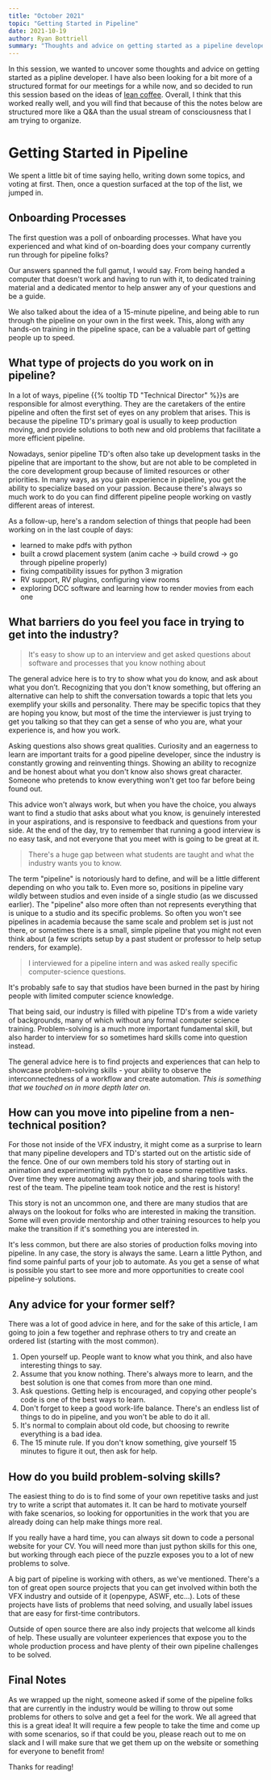 ```yaml
---
title: "October 2021"
topic: "Getting Started in Pipeline"
date: 2021-10-19
author: Ryan Bottriell
summary: "Thoughts and advice on getting started as a pipeline developer"
---
```


In this session, we wanted to uncover some thoughts and advice on getting started as a pipline developer. I have also been looking for a bit more of a structured format for our meetings for a while now, and so decided to run this session based on the ideas of [lean coffee](https://www.scrum.org/resources/blog/lean-coffee-5-minutes). Overall, I think that this worked really well, and you will find that because of this the notes below are structured more like a Q&A than the usual stream of consciousness that I am trying to organize.

# Getting Started in Pipeline

We spent a little bit of time saying hello, writing down some topics, and voting at first. Then, once a question surfaced at the top of the list, we jumped in.

## Onboarding Processes

The first question was a poll of onboarding processes. What have you experienced and what kind of on-boarding does your company currently run through for pipeline folks?

Our answers spanned the full gamut, I would say. From being handed a computer that doesn't work and having to run with it, to dedicated training material and a dedicated mentor to help answer any of your questions and be a guide.

We also talked about the idea of a 15-minute pipeline, and being able to run through the pipeline on your own in the first week. This, along with any hands-on training in the pipeline space, can be a valuable part of getting people up to speed.

## What type of projects do you work on in pipeline?

In a lot of ways, pipeline {{% tooltip TD "Technical Director" %}}s are responsible for almost everything. They are the caretakers of the entire pipeline and often the first set of eyes on any problem that arises. This is because the pipeline TD's primary goal is usually to keep production moving, and provide solutions to both new and old problems that facilitate a more efficient pipeline.

Nowadays, senior pipeline TD's often also take up development tasks in the pipeline that are important to the show, but are not able to be completed in the core development group because of limited resources or other priorities. In many ways, as you gain experience in pipeline, you get the ability to specialize based on your passion. Because there's always so much work to do you can find different pipeline people working on vastly different areas of interest.

As a follow-up, here's a random selection of things that people had been working on in the last couple of days:

- learned to make pdfs with python
- built a crowd placement system (anim cache -> build crowd -> go through pipeline properly)
- fixing compatibility issues for python 3 migration
- RV support, RV plugins, configuring view rooms
- exploring DCC software and learning how to render movies from each one

## What barriers do you feel you face in trying to get into the industry?

> It's easy to show up to an interview and get asked questions about software and processes that you know nothing about

The general advice here is to try to show what you do know, and ask about what you don’t. Recognizing that you don't know something, but offering an alternative can help to shift the conversation towards a topic that lets you exemplify your skills and personality. There may be specific topics that they are hoping you know, but most of the time the interviewer is just trying to get you talking so that they can get a sense of who you are, what your experience is, and how you work.

Asking questions also shows great qualities. Curiosity and an eagerness to learn are important traits for a good pipeline developer, since the industry is constantly growing and reinventing things. Showing an ability to recognize and be honest about what you don't know also shows great character. Someone who pretends to know everything won't get too far before being found out.

This advice won't always work, but when you have the choice, you always want to find a studio that asks about what you know, is genuinely interested in your aspirations, and is responsive to feedback and questions from your side. At the end of the day, try to remember that running a good interview is no easy task, and not everyone that you meet with is going to be great at it.

> There's a huge gap between what students are taught and what the industry wants you to know.

The term "pipeline" is notoriously hard to define, and will be a little different depending on who you talk to. Even more so, positions in pipeline vary wildly between studios and even inside of a single studio (as we discussed earlier). The "pipeline" also more often than not represents everything that is unique to a studio and its specific problems. So often you won't see pipelines in academia because the same scale and problem set is just not there, or sometimes there is a small, simple pipeline that you might not even think about (a few scripts setup by a past student or professor to help setup renders, for example).

> I interviewed for a pipeline intern and was asked really specific computer-science questions.

It's probably safe to say that studios have been burned in the past by hiring people with limited computer science knowledge.

That being said, our industry is filled with pipeline TD's from a wide variety of backgrounds, many of which without any formal computer science training. Problem-solving is a much more important fundamental skill, but also harder to interview for so sometimes hard skills come into question instead.

The general advice here is to find projects and experiences that can help to showcase problem-solving skills - your ability to observe the interconnectedness of a workflow and create automation. _This is something that we touched on in more depth later on_.

## How can you move into pipeline from a nen-technical position?

For those not inside of the VFX industry, it might come as a surprise to learn that many pipeline developers and TD's started out on the artistic side of the fence. One of our own members told his story of starting out in animation and experimenting with python to ease some repetitive tasks. Over time they were automating away their job, and sharing tools with the rest of the team. The pipeline team took notice and the rest is history!

This story is not an uncommon one, and there are many studios that are always on the lookout for folks who are interested in making the transition. Some will even provide mentorship and other training resources to help you make the transition if it's something you are interested in.

It's less common, but there are also stories of production folks moving into pipeline. In any case, the story is always the same. Learn a little Python, and find some painful parts of your job to automate. As you get a sense of what is possible you start to see more and more opportunities to create cool pipeline-y solutions.

## Any advice for your former self?

There was a lot of good advice in here, and for the sake of this article, I am going to join a few together and rephrase others to try and create an ordered list (starting with the most common).

1. Open yourself up. People want to know what you think, and also have interesting things to say.
2. Assume that you know nothing. There's always more to learn, and the best solution is one that comes from more than one mind.
3. Ask questions. Getting help is encouraged, and copying other people's code is one of the best ways to learn.
4. Don't forget to keep a good work-life balance. There's an endless list of things to do in pipeline, and you won't be able to do it all.
5. It's normal to complain about old code, but choosing to rewrite everything is a bad idea.
6. The 15 minute rule. If you don't know something, give yourself 15 minutes to figure it out, then ask for help.

## How do you build problem-solving skills?

The easiest thing to do is to find some of your own repetitive tasks and just try to write a script that automates it. It can be hard to motivate yourself with fake scenarios, so looking for opportunities in the work that you are already doing can help make things more real.

If you really have a hard time, you can always sit down to code a personal website for your CV. You will need more than just python skills for this one, but working through each piece of the puzzle exposes you to a lot of new problems to solve.

A big part of pipeline is working with others, as we've mentioned. There's a ton of great open source projects that you can get involved within both the VFX industry and outside of it (openpype, ASWF, etc...). Lots of these projects have lists of problems that need solving, and usually label issues that are easy for first-time contributors.

Outside of open source there are also indy projects that welcome all kinds of help. These usually are volunteer experiences that expose you to the whole production process and have plenty of their own pipeline challenges to be solved.

## Final Notes

As we wrapped up the night, someone asked if some of the pipeline folks that are currently in the industry would be willing to throw out some problems for others to solve and get a feel for the work. We all agreed that this is a great idea! It will require a few people to take the time and come up with some scenarios, so if that could be you, please reach out to me on slack and I will make sure that we get them up on the website or something for everyone to benefit from!

Thanks for reading!
